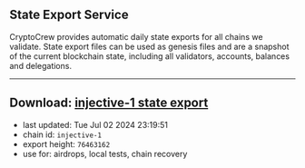## State Export Service
CryptoCrew provides automatic daily state exports for all chains we validate. State export files can be used as genesis files and are a snapshot of the current blockchain state, including all validators, accounts, balances and delegations.

---
**Download: [injective-1 state export](https://dl-eu2.ccvalidators.com/SERVICE/injective/injective-1_export_76463162.json)**
---

- last updated: Tue Jul 02 2024 23:19:51
- chain id: `injective-1`
- export height: `76463162`
- use for: airdrops, local tests, chain recovery
